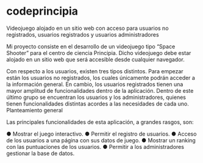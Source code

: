 # codeprincipia
Videojuego alojado en un sitio web con acceso para usuarios no registrados, usuarios registrados y usuarios administradores

Mi proyecto consiste en el desarrollo de un videojuego tipo “Space Shooter” para el centro de ciencia Principia. Dicho videojuego debe estar alojado en un sitio web que será accesible desde cualquier navegador.

Con respecto a los usuarios, existen tres tipos distintos. Para empezar están los usuarios no registrados, los cuales únicamente podrán acceder a la información general. En cambio, los usuarios registrados tienen una mayor amplitud de funcionalidades dentro de la aplicación. Dentro de este último grupo se encuentran los usuarios y los administradores, quienes tienen funcionalidades distintas acordes a las necesidades de cada uno.
Planteamiento general

Las principales funcionalidades de esta aplicación, a grandes rasgos, son:

●	Mostrar el juego interactivo.
●	Permitir el registro de usuarios.
●	Acceso de los usuarios a una página con sus datos de juego.
●	Mostrar un ranking con las puntuaciones de los usuarios.
●	Permitir a los administradores gestionar la base de datos.
